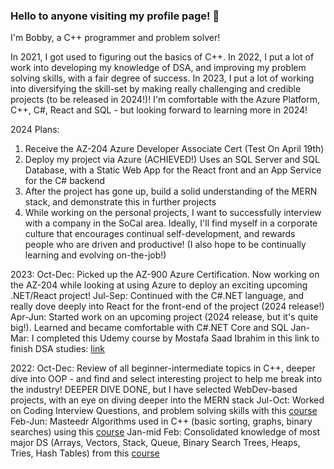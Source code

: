 ### Hello to anyone visiting my profile page! 👋

I'm Bobby, a C++ programmer and problem solver!

In 2021, I got used to figuring out the basics of C++.  In 2022, I put a lot of work into developing my knowledge of DSA, and improving my problem solving skills, with a fair degree of success.  In 2023, I put a lot of working into diversifying the skill-set by making really challenging and credible projects (to be released in 2024!)!  I'm comfortable with the Azure Platform, C++, C#, React and SQL - but looking forward to learning more in 2024!

2024 Plans:
1) Receive the AZ-204 Azure Developer Associate Cert (Test On April 19th)
2) Deploy my project via Azure (ACHIEVED!)  Uses an SQL Server and SQL Database, with a Static Web App for the React front and an App Service for the C# backend
3) After the project has gone up, build a solid understanding of the MERN stack, and demonstrate this in further projects
4) While working on the personal projects, I want to successfully interview with a company in the SoCal area.  Ideally, I'll find myself in a corporate culture that encourages continual self-development, and rewards people who are driven and productive!  (I also hope to be continually learning and evolving on-the-job!)

2023:
Oct-Dec: Picked up the AZ-900 Azure Certification.  Now working on the AZ-204 while looking at using Azure to deploy an exciting upcoming .NET/React project!
Jul-Sep: Continued with the C#.NET language, and really dove deeply into React for the front-end of the project (2024 release!)
Apr-Jun: Started work on an upcoming project (2024 release, but it's quite big!).  Learned and became comfortable with C#.NET Core and SQL
Jan-Mar: I completed this Udemy course by Mostafa Saad Ibrahim in this link to finish DSA studies: [link](https://www.udemy.com/course/skills-algorithms-cpp2/)

2022:
Oct-Dec:  Review of all beginner-intermediate topics in C++, deeper dive into OOP - and find and select interesting project to help me break into the industry!   DEEPER DIVE DONE, but I have selected WebDev-based projects, with an eye on diving deeper into the MERN stack
Jul-Oct:  Worked on Coding Interview Questions, and problem solving skills with this [course](https://www.udemy.com/course/skills-coding-interviews/)
Feb-Jun: Masteedr Algorithms used in C++ (basic sorting, graphs, binary searches) using this [course](https://www.udemy.com/course/skills-algorithms-cpp/)
Jan-mid Feb:  Consolidated knowledge of most major DS (Arrays, Vectors, Stack, Queue, Binary Search Trees, Heaps, Tries, Hash Tables) from this [course](https://www.udemy.com/course/dscpp-skills/)
